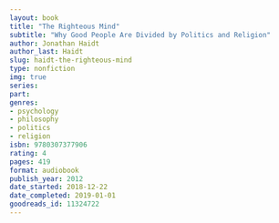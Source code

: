 ```yaml
---
layout: book
title: "The Righteous Mind"
subtitle: "Why Good People Are Divided by Politics and Religion"
author: Jonathan Haidt
author_last: Haidt
slug: haidt-the-righteous-mind
type: nonfiction
img: true
series: 
part: 
genres:
- psychology
- philosophy
- politics
- religion
isbn: 9780307377906
rating: 4
pages: 419
format: audiobook
publish_year: 2012
date_started: 2018-12-22
date_completed: 2019-01-01
goodreads_id: 11324722
---
```

